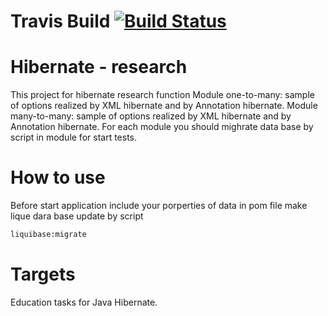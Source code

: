 # Travis Build [![Build Status](https://travis-ci.org/Rustymattok/hibernate-research.svg?branch=master)](https://travis-ci.com/travis-ci/travis-build)
# Hibernate - research

This project for hibernate research function
Module one-to-many:
sample of options realized by XML hibernate and by Annotation hibernate.
Module many-to-many:
sample of options realized by XML hibernate and by Annotation hibernate.
For each module you should mighrate data base by script in module for start tests.

# How to use
Before start application include your porperties of data in pom file 
make lique dara base update by script
```bash
liquibase:migrate
```
# Targets

Education tasks for Java Hibernate.